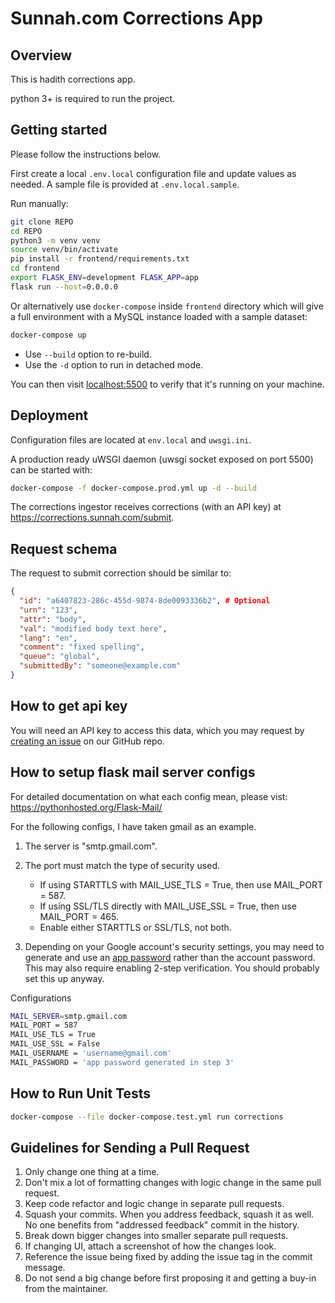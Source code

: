 # Sunnah.com Corrections App

## Overview

This is hadith corrections app.

python 3+ is required to run the project.

## Getting started

Please follow the instructions below.

First create a local `.env.local` configuration file and update values as needed.
A sample file is provided at `.env.local.sample`.

Run manually:

```bash
git clone REPO
cd REPO
python3 -m venv venv
source venv/bin/activate
pip install -r frontend/requirements.txt
cd frontend
export FLASK_ENV=development FLASK_APP=app
flask run --host=0.0.0.0
```

Or alternatively use `docker-compose` inside `frontend` directory which will give a full environment with a MySQL instance loaded with a sample dataset:

```bash
docker-compose up
```

- Use `--build` option to re-build.
- Use the `-d` option to run in detached mode.

You can then visit [localhost:5500](http://localhost:5500) to verify that it's running on your machine.

## Deployment

Configuration files are located at `env.local` and `uwsgi.ini`.

A production ready uWSGI daemon (uwsgi socket exposed on port 5500) can be started with:

```bash
docker-compose -f docker-compose.prod.yml up -d --build
```

The corrections ingestor receives corrections (with an API key) at https://corrections.sunnah.com/submit.

## Request schema

The request to submit correction should be similar to:

```json
{
  "id": "a6407823-286c-455d-9874-8de0093336b2", # Optional
  "urn": "123",
  "attr": "body",
  "val": "modified body text here",
  "lang": "en",
  "comment": "fixed spelling",
  "queue": "global",
  "submittedBy": "someone@example.com"
}
```

## How to get api key

You will need an API key to access this data, which you may request by [creating an issue](https://github.com/sunnah-com/api/issues/new?template=request-for-api-access.md&title=Request+for+API+access%3A+%5BYour+Name%5D) on our GitHub repo.

## How to setup flask mail server configs

For detailed documentation on what each config mean, please vist: https://pythonhosted.org/Flask-Mail/

For the following configs, I have taken gmail as an example.

1. The server is "smtp.gmail.com".
2. The port must match the type of security used.

   - If using STARTTLS with MAIL_USE_TLS = True, then use MAIL_PORT = 587.
   - If using SSL/TLS directly with MAIL_USE_SSL = True, then use MAIL_PORT = 465.
   - Enable either STARTTLS or SSL/TLS, not both.

3. Depending on your Google account's security settings, you may need to generate and use an [app password](https://security.google.com/settings/security/apppasswords) rather than the account password. This may also require enabling 2-step verification. You should probably set this up anyway.

Configurations

```bash
MAIL_SERVER=smtp.gmail.com
MAIL_PORT = 587
MAIL_USE_TLS = True
MAIL_USE_SSL = False
MAIL_USERNAME = 'username@gmail.com'
MAIL_PASSWORD = 'app password generated in step 3'
```

## How to Run Unit Tests
 
```bash
docker-compose --file docker-compose.test.yml run corrections
```

## Guidelines for Sending a Pull Request

1. Only change one thing at a time.
2. Don't mix a lot of formatting changes with logic change in the same pull request.
3. Keep code refactor and logic change in separate pull requests.
4. Squash your commits. When you address feedback, squash it as well. No one benefits from "addressed feedback" commit in the history.
5. Break down bigger changes into smaller separate pull requests.
6. If changing UI, attach a screenshot of how the changes look.
7. Reference the issue being fixed by adding the issue tag in the commit message.
8. Do not send a big change before first proposing it and getting a buy-in from the maintainer.
